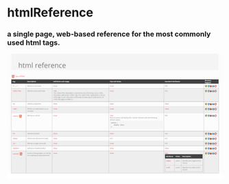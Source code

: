 # htmlReference
### a single page, web-based reference for the most commonly used html tags.
![](./images/Screenshot_01.png)
